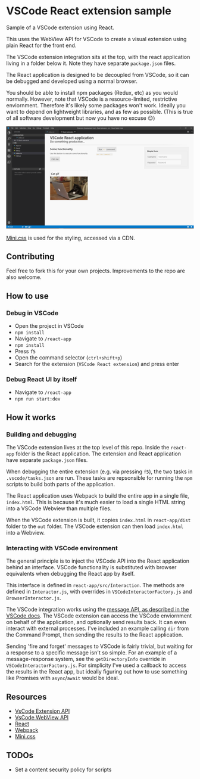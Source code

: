 # VSCode React extension sample

Sample of a VSCode extension using React.

This uses the WebView API for VSCode to create a visual extension using plain React for the front end.

The VSCode extension integration sits at the top, with the react application living in a folder below it. Note they have separate `package.json` files.

The React application is designed to be decoupled from VSCode, so it can be debugged and developed using a normal browser.

You should be able to install npm packages (Redux, etc) as you would normally. However, note that VSCode is a resource-limited, restrictive enviornment. Therefore it's likely some packages won't work. Ideally you want to depend on lightweight libraries, and as few as possible. (This is true of all software development but now you have no excuse 😉)

![What it looks like](./example.png)

[Mini.css](https://minicss.org/) is used for the styling, accessed via a CDN.

## Contributing

Feel free to fork this for your own projects. Improvements to the repo are also welcome.

## How to use

### Debug in VSCode

- Open the project in VSCode
- `npm install`
- Navigate to `/react-app`
- `npm install`
- Press `f5`
- Open the command selector (`ctrl+shift+p`)
- Search for the extension (`VSCode React extension`) and press enter

### Debug React UI by itself

- Navigate to `/react-app`
- `npm run start:dev`

## How it works

### Building and debugging

The VSCode extension lives at the top level of this repo. Inside the `react-app` folder is the React application. The extension and React application have separate `package.json` files.

When debugging the entire extension (e.g. via pressing `f5`), the two tasks in `.vscode/tasks.json` are run. These tasks are repsonsible for running the `npm` scripts to build both parts of the application.

The React application uses Webpack to build the entire app in a single file, `index.html`. This is because it's much easier to load a single HTML string into a VSCode Webview than multiple files.

When the VSCode extension is built, it copies `index.html` in `react-app/dist` folder to the `out` folder. The VSCode extension can then load `index.html` into a Webview.

### Interacting with VSCode environment

The general principle is to inject the VSCode API into the React application behind an interface. VSCode functionality is substituted with browser equivalents when debugging the React app by itself.

This interface is defined in `react-app/src/Interaction`. The methods are defined in `Interactor.js`, with overrides in `VSCodeInteractorFactory.js` and `BrowserInteractor.js`.

The VSCode integration works using the [message API, as described in the VSCode docs](https://code.visualstudio.com/api/extension-guides/webview#scripts-and-message-passing). The VSCode extension can access the VSCode enviornment on behalf of the application, and optionally send results back. It can even interact with external processes. I've included an example calling `dir` from the Command Prompt, then sending the results to the React application. 

Sending 'fire and forget' messages to VSCode is fairly trivial, but waiting for a response to a specific message isn't so simple. For an example of a message-response system, see the `getDirectoryInfo` override in `VSCodeInteractorFactory.js`. For simplicity I've used a callback to access the results in the React app, but ideally figuring out how to use something like Promises with `async`/`await` would be ideal.

## Resources

- [VsCode Extension API](https://code.visualstudio.com/api)
- [VsCode WebView API](https://code.visualstudio.com/api/extension-guides/webview)
- [React](https://reactjs.org/)
- [Webpack](https://webpack.js.org/)
- [Mini.css](https://minicss.org/)

## TODOs

- Set a content security policy for scripts